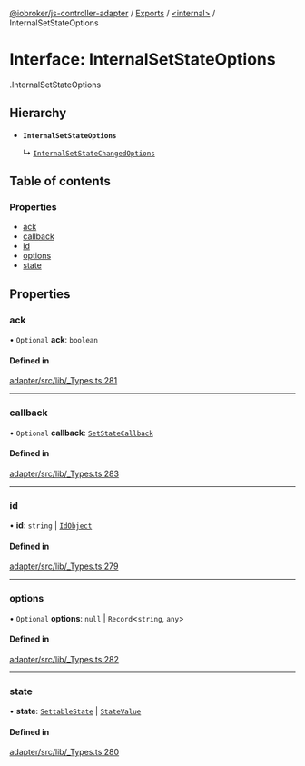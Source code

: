 [@iobroker/js-controller-adapter](../README.md) / [Exports](../modules.md) / [<internal\>](../modules/internal_.md) / InternalSetStateOptions

# Interface: InternalSetStateOptions

[<internal>](../modules/internal_.md).InternalSetStateOptions

## Hierarchy

- **`InternalSetStateOptions`**

  ↳ [`InternalSetStateChangedOptions`](internal_.InternalSetStateChangedOptions.md)

## Table of contents

### Properties

- [ack](internal_.InternalSetStateOptions.md#ack)
- [callback](internal_.InternalSetStateOptions.md#callback)
- [id](internal_.InternalSetStateOptions.md#id)
- [options](internal_.InternalSetStateOptions.md#options)
- [state](internal_.InternalSetStateOptions.md#state)

## Properties

### ack

• `Optional` **ack**: `boolean`

#### Defined in

[adapter/src/lib/_Types.ts:281](https://github.com/ioBroker/ioBroker.js-controller/blob/a0c54039/packages/adapter/src/lib/_Types.ts#L281)

___

### callback

• `Optional` **callback**: [`SetStateCallback`](../modules/internal_.md#setstatecallback)

#### Defined in

[adapter/src/lib/_Types.ts:283](https://github.com/ioBroker/ioBroker.js-controller/blob/a0c54039/packages/adapter/src/lib/_Types.ts#L283)

___

### id

• **id**: `string` \| [`IdObject`](internal_.IdObject.md)

#### Defined in

[adapter/src/lib/_Types.ts:279](https://github.com/ioBroker/ioBroker.js-controller/blob/a0c54039/packages/adapter/src/lib/_Types.ts#L279)

___

### options

• `Optional` **options**: ``null`` \| `Record`<`string`, `any`\>

#### Defined in

[adapter/src/lib/_Types.ts:282](https://github.com/ioBroker/ioBroker.js-controller/blob/a0c54039/packages/adapter/src/lib/_Types.ts#L282)

___

### state

• **state**: [`SettableState`](../modules/internal_.md#settablestate) \| [`StateValue`](../modules/internal_.md#statevalue)

#### Defined in

[adapter/src/lib/_Types.ts:280](https://github.com/ioBroker/ioBroker.js-controller/blob/a0c54039/packages/adapter/src/lib/_Types.ts#L280)
